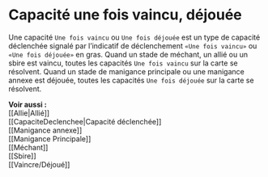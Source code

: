 # Capacité une fois vaincu, déjouée
Une capacité `Une fois vaincu` ou `Une fois déjouée` est un type de capacité déclenchée signalé par l’indicatif de déclenchement `«Une fois vaincu»` ou `«Une fois déjouée»` en gras.
Quand un stade de méchant, un allié ou un sbire est vaincu, toutes les capacités `Une fois vaincu` sur la carte se résolvent.
Quand un stade de manigance principale ou une manigance annexe est déjouée, toutes les capacités `Une fois déjouée` sur la carte se résolvent.

**Voir aussi :**  
[[Allie|Allié]]  
[[CapaciteDeclenchee|Capacité déclenchée]]  
[[Manigance annexe]]  
[[Manigance Principale]]  
[[Méchant]]  
[[Sbire]]  
[[Vaincre/Déjoué]]